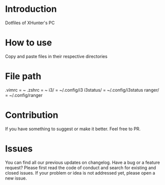 # Introduction
Dotfiles of XHunter's PC

# How to use
Copy and paste files in their respective directories

# File path
.vimrc = ~
.zshrc = ~
i3/ = ~/.config/i3
i3status/ = ~/.config/i3status
ranger/ = ~/.config/ranger

# Contribution
If you have something to suggest or make it better. Feel free to PR. 

# Issues
You can find all our previous updates on changelog. Have a bug or a feature request? Please first read the code of conduct and search for existing and closed issues. If your problem or idea is not addressed yet, please open a new issue.


